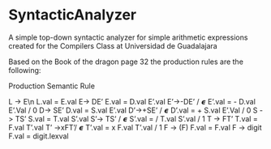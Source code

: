 # SyntacticAnalyzer
A simple top-down syntactic analyzer for simple arithmetic expressions created for the Compilers Class at Universidad de Guadalajara

Based on the Book of the dragon page 32 the production rules are the following:

Production					Semantic Rule

L -> E\n					L.val = E.val
E-> DE’				  	E.val = D.val E’.val
E’->-DE’ / 𝟄			 E’.val = - D.val E’.Val / 0
D-> SE’					  D.val = S.val E’.val
D’->+SE’ / 𝟄			 D’.val = + S.val E’.Val / 0
S -> TS’					S.val = T.val S’.val
S’-> TS’ / 𝟄	  	 S’.val = / T.val S’.val / 1
T -> FT’					T.val = F.val T’.val
T’ ->xFT’/  𝟄		 T’.val = x F.val T’.val / 1
F -> (F)					F.val = F.val
F -> digit				F.val = digit.lexval
